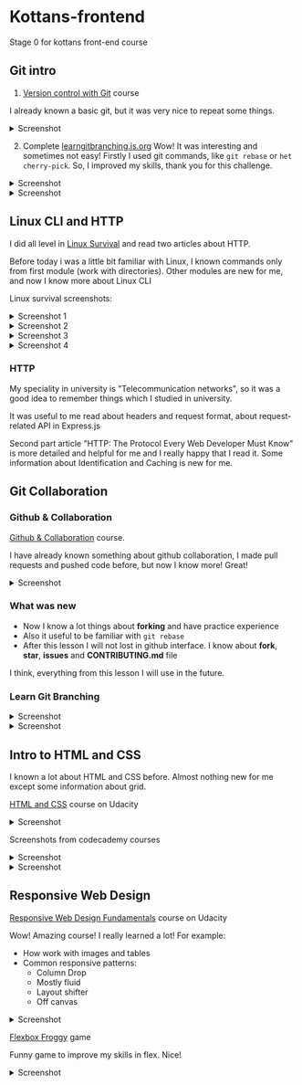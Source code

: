 # Kottans-frontend
 Stage 0 for kottans front-end course


## Git intro

1.	 [Version control with Git](https://www.udacity.com/course/version-control-with-git--ud123) course

I already known a basic git, but it was very nice to repeat some things.

<details>
<summary>Screenshot</summary>
  
  ![screenshot](task_git_basics/images/udacity.png)
  
</details>

2.	Complete [learngitbranching.js.org](https://learngitbranching.js.org/)
Wow! It was interesting and sometimes not easy! Firstly I used git commands, like ``` git rebase ``` or ``` het cherry-pick ```. So, I improved my skills, thank you for this challenge.

<details>
<summary>Screenshot</summary>
  
  ![screenshot](task_git_basics/images/learning-1.png)
  
</details>

<details>
<summary>Screenshot</summary>
  
  ![](task_git_basics/images/learning-2.png)
  
</details>



## Linux CLI and HTTP

I did all level in [Linux Survival](https://linuxsurvival.com/linux-tutorial-quiz-4/) and read two articles about HTTP.

Before today i was a little bit familiar with Linux, I known commands only from first module (work with directories). Other modules are new for me, and now I know more about Linux CLI

Linux survival screenshots:

<details>
<summary>Screenshot 1</summary>
 
  ![](task_linux_cli/images/linux-1.png)
  
</details>

<details>
<summary>Screenshot 2</summary>
 
  ![](task_linux_cli/images/linux-2.png)
  
</details>

<details>
<summary>Screenshot 3</summary>
 
  ![](task_linux_cli/images/linux-3.png)
  
</details>

<details>
<summary>Screenshot 4</summary>
 
  ![](task_linux_cli/images/linux-4.png)
  
</details>

### HTTP

My speciality in university is "Telecommunication networks", so it was a good idea to remember things which I studied in university.

It was useful to me read about headers and request format, about request-related API in Express.js

Second part article "HTTP: The Protocol Every Web Developer Must Know" is more detailed and  helpful for me and I really happy that I read it. Some information about Identification and Caching is new for me.


## Git Collaboration

### Github & Collaboration

[Github & Collaboration](https://classroom.udacity.com/courses/ud456) course.

I have already known something about github collaboration, I made pull requests and pushed code before, but now I know more! Great!

<details>
<summary>Screenshot</summary>

 ![](task_git_collaboration/images/git-collaboration-udacity.png)

</details>

### What was new
* Now I know a lot things about **forking** and have practice experience
* Also it useful to be familiar with ``` git rebase ```
* After this lesson I will not lost in github interface. I know about **fork**, **star**, **issues** and **CONTRIBUTING.md** file

I think, everything from this lesson I will use in the future.


### Learn Git Branching

<details>
<summary>Screenshot</summary>

![](task_git_basics/images/learning-1.png)

</details>

<details>
<summary>Screenshot</summary>

![](task_git_basics/images/learning-2.png)

</details>

## Intro to HTML and CSS

I known a lot about HTML and CSS before. Almost nothing new for me except some information about grid.

[HTML and CSS](https://www.udacity.com/course/intro-to-html-and-css--ud001) course on Udacity

<details>
<summary>Screenshot</summary>

![](task_html_css_intro/images/udacity.png)

</details>

Screenshots from codecademy courses

<details>
<summary>Screenshot</summary>

![](task_html_css_intro/images/html.png)

</details>

<details>
<summary>Screenshot</summary>

![](task_html_css_intro/images/css.png)

</details>

## Responsive Web Design

[Responsive Web Design Fundamentals](https://www.udacity.com/course/responsive-web-design-fundamentals--ud893) course on Udacity

Wow! Amazing course! I really learned a lot!
For example:

- How work with images and tables
- Common responsive patterns:
  - Column Drop
  - Mostly fluid
  - Layout shifter
  - Off canvas

<details>
<summary>Screenshot</summary>

![](task_responsive_web_design/images/responsive.png)
</details>

 [Flexbox Froggy](http://flexboxfroggy.com/) game

 Funny game to improve my skills in flex. Nice!

<details>
 <summary>Screenshot</summary>

![](task_responsive_web_design/images/froggy.png)

</details>
